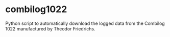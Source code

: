 # combilog1022
Python script to automatically download the logged data from the Combilog 1022 manufactured by Theodor Friedrichs.

